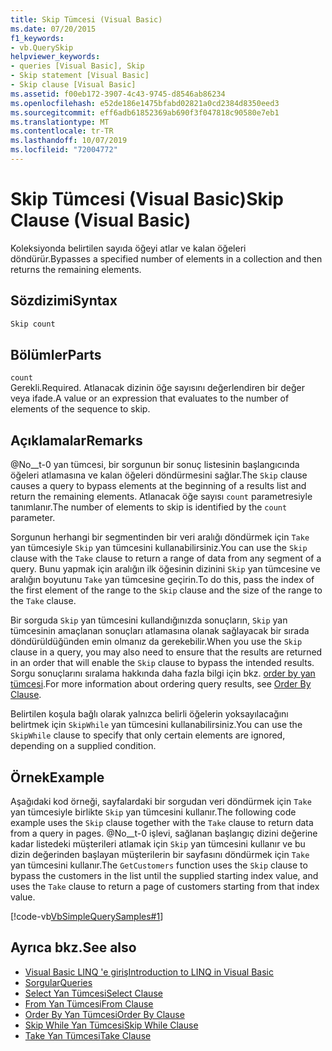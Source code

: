 ```yaml
---
title: Skip Tümcesi (Visual Basic)
ms.date: 07/20/2015
f1_keywords:
- vb.QuerySkip
helpviewer_keywords:
- queries [Visual Basic], Skip
- Skip statement [Visual Basic]
- Skip clause [Visual Basic]
ms.assetid: f00eb172-3907-4c43-9745-d8546ab86234
ms.openlocfilehash: e52de186e1475bfabd02821a0cd2384d8350eed3
ms.sourcegitcommit: eff6adb61852369ab690f3f047818c90580e7eb1
ms.translationtype: MT
ms.contentlocale: tr-TR
ms.lasthandoff: 10/07/2019
ms.locfileid: "72004772"
---
```

# <a name="skip-clause-visual-basic"></a><span data-ttu-id="d528d-102">Skip Tümcesi (Visual Basic)</span><span class="sxs-lookup"><span data-stu-id="d528d-102">Skip Clause (Visual Basic)</span></span>
<span data-ttu-id="d528d-103">Koleksiyonda belirtilen sayıda öğeyi atlar ve kalan öğeleri döndürür.</span><span class="sxs-lookup"><span data-stu-id="d528d-103">Bypasses a specified number of elements in a collection and then returns the remaining elements.</span></span>  
  
## <a name="syntax"></a><span data-ttu-id="d528d-104">Sözdizimi</span><span class="sxs-lookup"><span data-stu-id="d528d-104">Syntax</span></span>  
  
```vb  
Skip count  
```  
  
## <a name="parts"></a><span data-ttu-id="d528d-105">Bölümler</span><span class="sxs-lookup"><span data-stu-id="d528d-105">Parts</span></span>  
 `count`  
 <span data-ttu-id="d528d-106">Gerekli.</span><span class="sxs-lookup"><span data-stu-id="d528d-106">Required.</span></span> <span data-ttu-id="d528d-107">Atlanacak dizinin öğe sayısını değerlendiren bir değer veya ifade.</span><span class="sxs-lookup"><span data-stu-id="d528d-107">A value or an expression that evaluates to the number of elements of the sequence to skip.</span></span>  
  
## <a name="remarks"></a><span data-ttu-id="d528d-108">Açıklamalar</span><span class="sxs-lookup"><span data-stu-id="d528d-108">Remarks</span></span>  
 <span data-ttu-id="d528d-109">@No__t-0 yan tümcesi, bir sorgunun bir sonuç listesinin başlangıcında öğeleri atlamasına ve kalan öğeleri döndürmesini sağlar.</span><span class="sxs-lookup"><span data-stu-id="d528d-109">The `Skip` clause causes a query to bypass elements at the beginning of a results list and return the remaining elements.</span></span> <span data-ttu-id="d528d-110">Atlanacak öğe sayısı `count` parametresiyle tanımlanır.</span><span class="sxs-lookup"><span data-stu-id="d528d-110">The number of elements to skip is identified by the `count` parameter.</span></span>  
  
 <span data-ttu-id="d528d-111">Sorgunun herhangi bir segmentinden bir veri aralığı döndürmek için `Take` yan tümcesiyle `Skip` yan tümcesini kullanabilirsiniz.</span><span class="sxs-lookup"><span data-stu-id="d528d-111">You can use the `Skip` clause with the `Take` clause to return a range of data from any segment of a query.</span></span> <span data-ttu-id="d528d-112">Bunu yapmak için aralığın ilk öğesinin dizinini `Skip` yan tümcesine ve aralığın boyutunu `Take` yan tümcesine geçirin.</span><span class="sxs-lookup"><span data-stu-id="d528d-112">To do this, pass the index of the first element of the range to the `Skip` clause and the size of the range to the `Take` clause.</span></span>  
  
 <span data-ttu-id="d528d-113">Bir sorguda `Skip` yan tümcesini kullandığınızda sonuçların, `Skip` yan tümcesinin amaçlanan sonuçları atlamasına olanak sağlayacak bir sırada döndürüldüğünden emin olmanız da gerekebilir.</span><span class="sxs-lookup"><span data-stu-id="d528d-113">When you use the `Skip` clause in a query, you may also need to ensure that the results are returned in an order that will enable the `Skip` clause to bypass the intended results.</span></span> <span data-ttu-id="d528d-114">Sorgu sonuçlarını sıralama hakkında daha fazla bilgi için bkz. [order by yan tümcesi](../../../visual-basic/language-reference/queries/order-by-clause.md).</span><span class="sxs-lookup"><span data-stu-id="d528d-114">For more information about ordering query results, see [Order By Clause](../../../visual-basic/language-reference/queries/order-by-clause.md).</span></span>  
  
 <span data-ttu-id="d528d-115">Belirtilen koşula bağlı olarak yalnızca belirli öğelerin yoksayılacağını belirtmek için `SkipWhile` yan tümcesini kullanabilirsiniz.</span><span class="sxs-lookup"><span data-stu-id="d528d-115">You can use the `SkipWhile` clause to specify that only certain elements are ignored, depending on a supplied condition.</span></span>  
  
## <a name="example"></a><span data-ttu-id="d528d-116">Örnek</span><span class="sxs-lookup"><span data-stu-id="d528d-116">Example</span></span>  
 <span data-ttu-id="d528d-117">Aşağıdaki kod örneği, sayfalardaki bir sorgudan veri döndürmek için `Take` yan tümcesiyle birlikte `Skip` yan tümcesini kullanır.</span><span class="sxs-lookup"><span data-stu-id="d528d-117">The following code example uses the `Skip` clause together with the `Take` clause to return data from a query in pages.</span></span> <span data-ttu-id="d528d-118">@No__t-0 işlevi, sağlanan başlangıç dizini değerine kadar listedeki müşterileri atlamak için `Skip` yan tümcesini kullanır ve bu dizin değerinden başlayan müşterilerin bir sayfasını döndürmek için `Take` yan tümcesini kullanır.</span><span class="sxs-lookup"><span data-stu-id="d528d-118">The `GetCustomers` function uses the `Skip` clause to bypass the customers in the list until the supplied starting index value, and uses the `Take` clause to return a page of customers starting from that index value.</span></span>  
  
 [!code-vb[VbSimpleQuerySamples#1](~/samples/snippets/visualbasic/VS_Snippets_VBCSharp/VbSimpleQuerySamples/VB/QuerySamples1.vb#1)]  
  
## <a name="see-also"></a><span data-ttu-id="d528d-119">Ayrıca bkz.</span><span class="sxs-lookup"><span data-stu-id="d528d-119">See also</span></span>

- [<span data-ttu-id="d528d-120">Visual Basic LINQ 'e giriş</span><span class="sxs-lookup"><span data-stu-id="d528d-120">Introduction to LINQ in Visual Basic</span></span>](../../../visual-basic/programming-guide/language-features/linq/introduction-to-linq.md)
- [<span data-ttu-id="d528d-121">Sorgular</span><span class="sxs-lookup"><span data-stu-id="d528d-121">Queries</span></span>](../../../visual-basic/language-reference/queries/index.md)
- [<span data-ttu-id="d528d-122">Select Yan Tümcesi</span><span class="sxs-lookup"><span data-stu-id="d528d-122">Select Clause</span></span>](../../../visual-basic/language-reference/queries/select-clause.md)
- [<span data-ttu-id="d528d-123">From Yan Tümcesi</span><span class="sxs-lookup"><span data-stu-id="d528d-123">From Clause</span></span>](../../../visual-basic/language-reference/queries/from-clause.md)
- [<span data-ttu-id="d528d-124">Order By Yan Tümcesi</span><span class="sxs-lookup"><span data-stu-id="d528d-124">Order By Clause</span></span>](../../../visual-basic/language-reference/queries/order-by-clause.md)
- [<span data-ttu-id="d528d-125">Skip While Yan Tümcesi</span><span class="sxs-lookup"><span data-stu-id="d528d-125">Skip While Clause</span></span>](../../../visual-basic/language-reference/queries/skip-while-clause.md)
- [<span data-ttu-id="d528d-126">Take Yan Tümcesi</span><span class="sxs-lookup"><span data-stu-id="d528d-126">Take Clause</span></span>](../../../visual-basic/language-reference/queries/take-clause.md)
